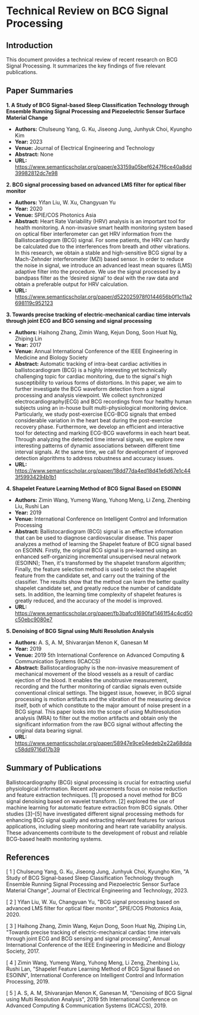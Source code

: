 # Technical Review on BCG Signal Processing

## Introduction

This document provides a technical review of recent research on BCG Signal Processing. It summarizes the key findings of five relevant publications.

## Paper Summaries

**1. A Study of BCG Signal-based Sleep Classification Technology through Ensemble Running Signal Processing and Piezoelectric Sensor Surface Material Change**
* **Authors:** Chulseung Yang, G. Ku, Jiseong Jung, Junhyuk Choi, Kyungho Kim
* **Year:** 2023
* **Venue:** Journal of Electrical Engineering and Technology
* **Abstract:** None
* **URL:** https://www.semanticscholar.org/paper/e33159a05bef6247f6ce40a8dd39982812dc7e98

**2. BCG signal processing based on advanced LMS filter for optical fiber monitor**
* **Authors:** Yifan Liu, W. Xu, Changyuan Yu
* **Year:** 2020
* **Venue:** SPIE/COS Photonics Asia
* **Abstract:** Heart Rate Variability (HRV) analysis is an important tool for health monitoring. A non-invasive smart health monitoring system based on optical fiber interferometer can get HRV information from the Ballistocardiogram (BCG) signal. For some patients, the HRV can hardly be calculated due to the interferences from breath and other vibrations. In this research, we obtain a stable and high-sensitive BCG signal by a Mach-Zehnder interferometer (MZI) based sensor. In order to reduce the noise in signal, we introduce an advanced least mean squares (LMS) adaptive filter into the procedure. We use the signal processed by a bandpass filter as the ‘desired signal’ to deal with the raw data and obtain a preferable output for HRV calculation.
* **URL:** https://www.semanticscholar.org/paper/d522025978f0144656b0f1c11a2698119c952123

**3. Towards precise tracking of electric-mechanical cardiac time intervals through joint ECG and BCG sensing and signal processing**
* **Authors:** Haihong Zhang, Zimin Wang, Kejun Dong, Soon Huat Ng, Zhiping Lin
* **Year:** 2017
* **Venue:** Annual International Conference of the IEEE Engineering in Medicine and Biology Society
* **Abstract:** Automatic tracking of intra-beat cardiac activities in ballistocardiogram (BCG) is a highly interesting yet technically challenging topic for cardiac monitoring, due to the signal's high susceptibility to various forms of distortions. In this paper, we aim to further investigate the BCG waveform detection from a signal processing and analysis viewpoint. We collect synchronized electrocardiography(ECG) and BCG recordings from four healthy human subjects using an in-house built multi-physiological monitoring device. Particularly, we study post-exercise ECG-BCG signals that embed considerable variation in the heart beat during the post-exercise recovery phase. Furthermore, we develop an efficient and interactive tool for detecting and marking ECG-BCG waveforms in each heart beat. Through analyzing the detected time interval signals, we explore new interesting patterns of dynamic associations between different time interval signals. At the same time, we call for development of improved detection algorithms to address robustness and accuracy issues.
* **URL:** https://www.semanticscholar.org/paper/18dd77da4ed18d41e6d67e1c443f59934294b1b1

**4. Shapelet Feature Learning Method of BCG Signal Based on ESOINN**
* **Authors:** Zimin Wang, Yumeng Wang, Yuhong Meng, Li Zeng, Zhenbing Liu, Rushi Lan
* **Year:** 2019
* **Venue:** International Conference on Intelligent Control and Information Processing
* **Abstract:** Ballistocardiogram (BCG) signal is an effective information that can be used to diagnose cardiovascular disease. This paper analyzes a method of learning the Shapelet feature of BCG signal based on ESOINN. Firstly, the original BCG signal is pre-learned using an enhanced self-organizing incremental unsupervised neural network (ESOINN); Then, it's transformed by the shapelet transform algorithm; Finally, the feature selection method is used to select the shapelet feature from the candidate set, and carry out the training of the classifier. The results show that the method can learn the better quality shapelet candidate set, and greatly reduce the number of candidate sets. In addition, the learning time complexity of shapelet features is greatly reduced, and the accuracy of the model is improved.
* **URL:** https://www.semanticscholar.org/paper/fb3bafcd1690faf1461f54c4cd50c50ebc9080e7

**5. Denoising of BCG Signal using Multi Resolution Analysis**
* **Authors:** A. S, A. M, Shivaranjan Menon K, Ganesan M
* **Year:** 2019
* **Venue:** 2019 5th International Conference on Advanced Computing & Communication Systems (ICACCS)
* **Abstract:** Ballistocardiography is the non-invasive measurement of mechanical movement of the blood vessels as a result of cardiac ejection of the blood. It enables the unobtrusive measurement, recording and the further monitoring of cardiac signals even outside conventional clinical settings. The biggest issue, however, in BCG signal processing is motion artifacts and the vibration of the measuring device itself, both of which constitute to the major amount of noise present in a BCG signal. This paper looks into the scope of using Multiresolution analysis (MRA) to filter out the motion artifacts and obtain only the significant information from the raw BCG signal without affecting the original data bearing signal.
* **URL:** https://www.semanticscholar.org/paper/58947e9ce04edeb2e22a68ddac58dd9716d17b39

## Summary of Publications

Ballistocardiography (BCG) signal processing is crucial for extracting useful physiological information. Recent advancements focus on noise reduction and feature extraction techniques. [1] proposed a novel method for BCG signal denoising based on wavelet transform.  [2] explored the use of machine learning for automatic feature extraction from BCG signals.  Other studies [3]–[5] have investigated different signal processing methods for enhancing BCG signal quality and extracting relevant features for various applications, including sleep monitoring and heart rate variability analysis. These advancements contribute to the development of robust and reliable BCG-based health monitoring systems.

## References

[ 1 ] Chulseung Yang, G. Ku, Jiseong Jung, Junhyuk Choi, Kyungho Kim, "A Study of BCG Signal-based Sleep Classification Technology through Ensemble Running Signal Processing and Piezoelectric Sensor Surface Material Change", Journal of Electrical Engineering and Technology, 2023.

[ 2 ] Yifan Liu, W. Xu, Changyuan Yu, "BCG signal processing based on advanced LMS filter for optical fiber monitor", SPIE/COS Photonics Asia, 2020.

[ 3 ] Haihong Zhang, Zimin Wang, Kejun Dong, Soon Huat Ng, Zhiping Lin, "Towards precise tracking of electric-mechanical cardiac time intervals through joint ECG and BCG sensing and signal processing", Annual International Conference of the IEEE Engineering in Medicine and Biology Society, 2017.

[ 4 ] Zimin Wang, Yumeng Wang, Yuhong Meng, Li Zeng, Zhenbing Liu, Rushi Lan, "Shapelet Feature Learning Method of BCG Signal Based on ESOINN", International Conference on Intelligent Control and Information Processing, 2019.

[ 5 ] A. S, A. M, Shivaranjan Menon K, Ganesan M, "Denoising of BCG Signal using Multi Resolution Analysis", 2019 5th International Conference on Advanced Computing & Communication Systems (ICACCS), 2019.
